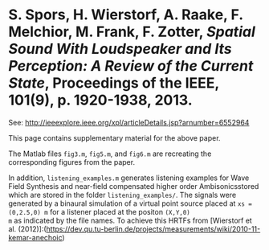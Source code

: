 S. Spors, H. Wierstorf, A. Raake, F. Melchior, M. Frank, F. Zotter, *Spatial Sound With Loudspeaker and Its Perception: A Review of the Current State*, Proceedings of the IEEE, 101(9), p. 1920-1938, 2013.
============================================================================================================================================================================================================

See: http://ieeexplore.ieee.org/xpl/articleDetails.jsp?arnumber=6552964

This page contains supplementary material for the above paper. 

The Matlab files <code>fig3.m</code>, <code>fig5.m</code>, and <code>fig6.m</code>
are recreating the corresponding figures from the paper. 

In addition, <code>listening_examples.m</code> generates listening examples for Wave Field Synthesis
and near-field compensated higher order Ambisonicsstored which are stored in the
folder <code>listening_examples/</code>.
The signals were generated by a binaural simulation of a
virtual point source placed at <code>xs = (0,2.5,0) m</code> for a listener
placed at the positon <code>(X,Y,0) m</code> as indicated by the file names. To
achieve this HRTFs from [Wierstorf et al. (2012)]:(https://dev.qu.tu-berlin.de/projects/measurements/wiki/2010-11-kemar-anechoic)
